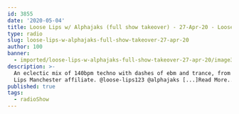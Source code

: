 ```yaml
---
id: 3855
date: '2020-05-04'
title: Loose Lips w/ Alphajaks (full show takeover) - 27-Apr-20 - Loose Lips
type: radio
slug: loose-lips-w-alphajaks-full-show-takeover-27-apr-20
author: 100
banner:
  - imported/loose-lips-w-alphajaks-full-show-takeover-27-apr-20/image3855.jpeg
description: >-
  An eclectic mix of 140bpm techno with dashes of ebm and trance, from a Loose
  Lips Manchester affiliate. @loose-lips123 @alphajaks [...]Read More...
published: true
tags:
  - radioShow
---
```

